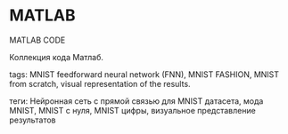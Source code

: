 # MATLAB
MATLAB CODE

Коллекция кода Матлаб. 

tags: MNIST feedforward neural network (FNN), MNIST FASHION, MNIST from scratch, visual representation of the results.

теги: Нейронная сеть с прямой связью для MNIST датасета, мода MNIST, MNIST с нуля, MNIST цифры, визуальное представление результатов
